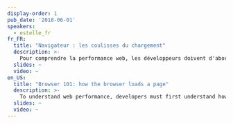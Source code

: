 ```yaml
---
display-order: 1
pub_date: '2018-06-01'
speakers:
  - estelle_fr
fr_FR:
  title: "Navigateur : les coulisses du chargement"
  description: >-
    Pour comprendre la performance web, les développeurs doivent d'abord comprendre comment un navigateur fonctionne. Partons à la découverte du navigateur et de ce qui s'y passe quand un internaute demande une page.
  slides: ~
  video: ~
en_US:
  title: "Browser 101: how the browser loads a page"
  description: >-
    To understand web performance, developers must first understand how a browser works. Let's discover the browser and what happens when an Internet user requests a page.
  slides: ~
  video: ~
---
```

